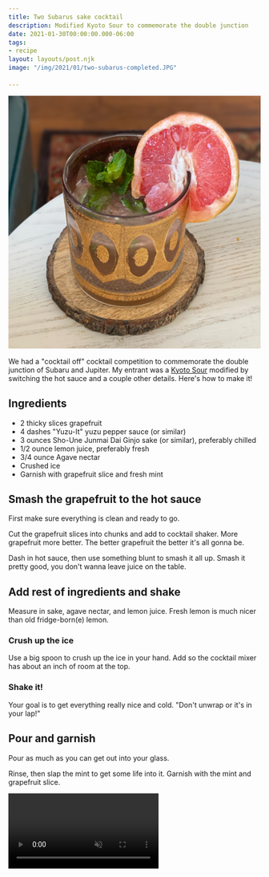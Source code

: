 ```yaml
---
title: Two Subarus sake cocktail
description: Modified Kyoto Sour to commemorate the double junction
date: 2021-01-30T00:00:00.000-06:00
tags:
- recipe
layout: layouts/post.njk
image: "/img/2021/01/two-subarus-completed.JPG"

---
```

![Two Subarus -- picture of cocktail](/img/2021/01/two-subarus-completed.JPG "Two Subarus")

We had a "cocktail off" cocktail competition to commemorate the double junction of Subaru and Jupiter. My entrant was a [Kyoto Sour](https://www.liquor.com/recipes/kyoto-sour/ "Kyoto Sour recipe at liquor.com") modified by switching the hot sauce and a couple other details. Here's how to make it!

## Ingredients

* 2 thicky slices grapefruit
* 4 dashes "Yuzu-It" yuzu pepper sauce (or similar)
* 3 ounces Sho-Une Junmai Dai Ginjo sake (or similar), preferably chilled
* 1/2 ounce lemon juice, preferably fresh
* 3/4 ounce Agave nectar
* Crushed ice
* Garnish with grapefruit slice and fresh mint

## Smash the grapefruit to the hot sauce

First make sure everything is clean and ready to go.

Cut the grapefruit slices into chunks and add to cocktail shaker. More grapefruit more better. The better grapefruit the better it's all gonna be.

Dash in hot sauce, then use something blunt to smash it all up. Smash it pretty good, you don't wanna leave juice on the table.

## Add rest of ingredients and shake

Measure in sake, agave nectar, and lemon juice. Fresh lemon is much nicer than old fridge-born(e) lemon.

### Crush up the ice

Use a big spoon to crush up the ice in your hand. Add so the cocktail mixer has about an inch of room at the top.

### Shake it!

Your goal is to get everything really nice and cold. "Don't unwrap or it's in your lap!"

## Pour and garnish

Pour as much as you can get out into your glass.

Rinse, then slap the mint to get some life into it. Garnish with the mint and grapefruit slice.

<video autoplay loop muted playsinline> <source src="/img/2021/02/two-subarus-howto-lite.mp4" title="Making a Two Subarus" alt="Steps to make the Two Subarus" type="video/mp4"> </video>